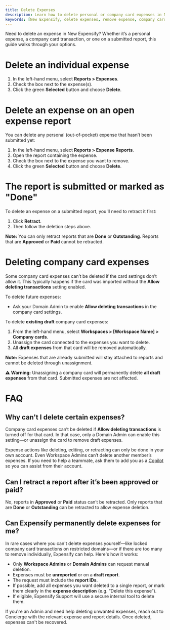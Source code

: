 ```yaml
---
title: Delete Expenses
description: Learn how to delete personal or company card expenses in New Expensify, including rules for submitted reports, admin-only cases, and account-level deletion limits.
keywords: [New Expensify, delete expenses, remove expense, company card, retract, draft expense, report expense, expense deletion]
---
```


<div id="new-expensify" markdown="1">

Need to delete an expense in New Expensify? Whether it’s a personal expense, a company card transaction, or one on a submitted report, this guide walks through your options.

# Delete an individual expense

1. In the left-hand menu, select **Reports > Expenses**.
2. Check the box next to the expense(s).
3. Click the green **Selected** button and choose **Delete**.

# Delete an expense on an open expense report

You can delete any personal (out-of-pocket) expense that hasn’t been submitted yet:

1. In the left-hand menu, select **Reports > Expense Reports**.
2. Open the report containing the expense.
3. Check the box next to the expense you want to remove.
4. Click the green **Selected** button and choose **Delete**.

# The report is submitted or marked as "Done"

To delete an expense on a submitted report, you'll need to retract it first:

1. Click **Retract**.
2. Then follow the deletion steps above.

**Note:** You can only retract reports that are **Done** or **Outstanding**. Reports that are **Approved** or **Paid** cannot be retracted.

# Deleting company card expenses

Some company card expenses can’t be deleted if the card settings don’t allow it. This typically happens if the card was imported without the **Allow deleting transactions** setting enabled.

To delete future expenses:
- Ask your Domain Admin to enable **Allow deleting transactions** in the company card settings.

To delete **existing draft** company card expenses:

1. From the left-hand menu, select **Workspaces > [Workspace Name] > Company cards**.
2. Unassign the card connected to the expenses you want to delete.
3. All **draft expenses** from that card will be removed automatically.

**Note:** Expenses that are already submitted will stay attached to reports and cannot be deleted through unassignment.

⚠️ **Warning:** Unassigning a company card will permanently delete **all draft expenses** from that card. Submitted expenses are not affected.

# FAQ

## Why can't I delete certain expenses?

Company card expenses can’t be deleted if **Allow deleting transactions** is turned off for that card. In that case, only a Domain Admin can enable this setting—or unassign the card to remove draft expenses.

Expense actions like deleting, editing, or retracting can only be done in your own account. Even Workspace Admins can’t delete another member’s expenses. If you need to help a teammate, ask them to add you as a [Copilot](https://help.expensify.com/articles/new-expensify/settings/Copilot-Access) so you can assist from their account.

## Can I retract a report after it’s been approved or paid?

No, reports in **Approved** or **Paid** status can’t be retracted. Only reports that are **Done** or **Outstanding** can be retracted to allow expense deletion.

## Can Expensify permanently delete expenses for me?

In rare cases where you can't delete expenses yourself—like locked company card transactions on restricted domains—or if there are too many to remove individually, Expensify can help. Here's how it works:

- Only **Workspace Admins** or **Domain Admins** can request manual deletion.
- Expenses must be **unreported** or on a **draft report**.
- The request must include the **report IDs**.
- If possible, add all expenses you want deleted to a single report, or mark them clearly in the **expense description** (e.g. “Delete this expense”).
- If eligible, Expensify Support will use a secure internal tool to delete them.

If you're an Admin and need help deleting unwanted expenses, reach out to Concierge with the relevant expense and report details. Once deleted, expenses can't be recovered.


</div>
